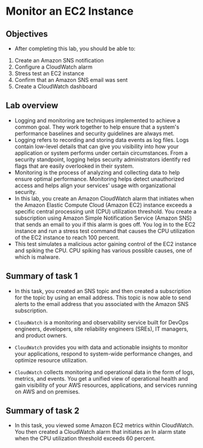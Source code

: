 # Monitor an EC2 Instance
## Objectives
- After completing this lab, you should be able to:

1. Create an Amazon SNS notification
2. Configure a CloudWatch alarm
3. Stress test an EC2 instance
4. Confirm that an Amazon SNS email was sent
5. Create a CloudWatch dashboard

## Lab overview
- Logging and monitoring are techniques implemented to achieve a common goal. They work together to help ensure that a system's performance baselines and security guidelines are always met. 
- Logging refers to recording and storing data events as log files. Logs contain low-level details that can give you visibility into how your application or system performs under certain circumstances. From a security standpoint, logging helps security administrators identify red flags that are easily overlooked in their system.
- Monitoring is the process of analyzing and collecting data to help ensure optimal performance. Monitoring helps detect unauthorized access and helps align your services' usage with organizational security.
- In this lab, you create an Amazon CloudWatch alarm that initiates when the Amazon Elastic Compute Cloud (Amazon EC2) instance exceeds a specific central processing unit (CPU) utilization threshold. You create a subscription using Amazon Simple Notification Service (Amazon SNS) that sends an email to you if this alarm is goes off. You log in to the EC2 instance and run a stress test command that causes the CPU utilization of the EC2 instance to reach 100 percent.
- This test simulates a malicious actor gaining control of the EC2 instance and spiking the CPU. CPU spiking has various possible causes, one of which is malware.

## Summary of task 1
- In this task, you created an SNS topic and then created a subscription for the topic by using an email address. This topic is now able to send alerts to the email address that you associated with the Amazon SNS subscription.

- `CloudWatch` is a monitoring and observability service built for DevOps engineers, developers, site reliability engineers (SREs), IT managers, and product owners. 
- `CloudWatch` provides you with data and actionable insights to monitor your applications, respond to system-wide performance changes, and optimize resource utilization. 
- `CloudWatch` collects monitoring and operational data in the form of logs, metrics, and events. You get a unified view of operational health and gain visibility of your AWS resources, applications, and services running on AWS and on premises.

## Summary of task 2
- In this task, you viewed some Amazon EC2 metrics within CloudWatch. You then created a CloudWatch alarm that initiates an In alarm state when the CPU utilization threshold exceeds 60 percent. 
